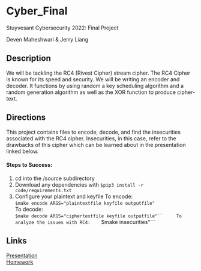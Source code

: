 # Cyber_Final
Stuyvesant Cybersecurity 2022: Final Project

Deven Maheshwari & Jerry Liang

## Description
We will be tackling the RC4 (Rivest Cipher) stream cipher. The RC4 Cipher is known for its speed and security. We will be writing an encoder and decoder. It functions by using random a key scheduling algorithm and a random generation algorithm as well as the XOR function to produce cipher-text.

## Directions
This project contains files to encode, decode, and find the insecurities associated with the RC4 cipher.
Insecurities, in this case, refer to the drawbacks of this cipher which can be learned about in the presentation linked below.

#### Steps to Success:
1. cd into the /source subdirectory
2. Download any dependencies with 
```$pip3 install -r code/requirements.txt```
3. Configure your plaintext and keyfile
    To encode:  
    ```$make encode ARGS="plaintextfile keyfile outputfile"```    
    To decode:   
    ```$make decode ARGS="ciphertextfile keyfile outputfile"``    
    To analyze the issues with RC4:   
    ```$make insecurities"```    


## Links
[Presentation](https://github.com/devenmaheshwari/Cyber_Final/blob/main/PRESENTATION.md)  
[Homework](https://github.com/devenmaheshwari/Cyber_Final/blob/main/HOMEWORK.md)
